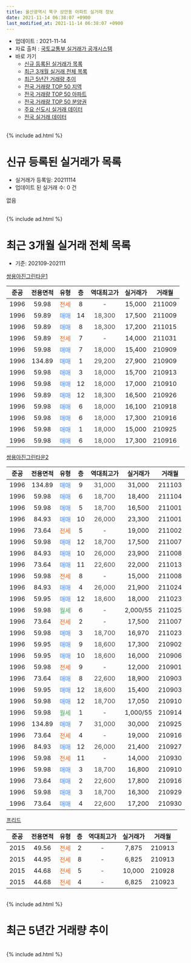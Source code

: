 ```yaml
---
title: 울산광역시 북구 상안동 아파트 실거래 정보
date: 2021-11-14 06:38:07 +0900
last_modified_at: 2021-11-14 06:38:07 +0900
---
```


* 업데이트 : 2021-11-14
* 자료 출처 : [국토교통부 실거래가 공개시스템](http://rt.molit.go.kr)
* 바로 가기
    * [신규 등록된 실거래가 목록](#신규-등록된-실거래가-목록)
    * [최근 3개월 실거래 전체 목록](#최근-3개월-실거래-전체-목록)
    * [최근 5년간 거래량 추이](#최근-5년간-거래량-추이)
    * [전국 거래량 TOP 50 지역](https://inasie.github.io/apt-trade-info/최근-3개월-전국에서-가장-거래가-많이-발생한-지역)
    * [전국 거래량 TOP 50 아파트](https://inasie.github.io/apt-trade-info/최근-3개월-전국에서-가장-거래가-많이-발생한-아파트)
    * [전국 거래량 TOP 50 분양권](https://inasie.github.io/apt-trade-info/최근-3개월-전국에서-가장-거래가-많이-발생한-분양권)
    * [주요 신도시 실거래 데이터](https://inasie.github.io/apt-trade-info/주요-신도시)
    * [전국 실거래 데이터](https://inasie.github.io/apt-trade-info/전국)
<br>
{% include ad.html %}
<br>

# 신규 등록된 실거래가 목록
* 실거래가 등록일: 20211114
* 업데이트 된 실거래 수: 0 건

없음

<br>
{% include ad.html %}
<br>

# 최근 3개월 실거래 전체 목록
* 기준: 202109-202111


[쌍용아진그린타운1](https://search.naver.com/search.naver?query=%EC%9A%B8%EC%82%B0%EA%B4%91%EC%97%AD%EC%8B%9C+%EB%B6%81%EA%B5%AC+%EC%83%81%EC%95%88%EB%8F%99+%EC%8C%8D%EC%9A%A9%EC%95%84%EC%A7%84%EA%B7%B8%EB%A6%B0%ED%83%80%EC%9A%B41)

|준공|전용면적|유형|층|역대최고가|실거래가|거래월|
|:---:|:---:|:---:|:---:|:---:|:---:|:---:|
|1996|59.98|<span style="color:#ff5a00">전세</span>|8|<span style="color:#444444">-</span>|15,000|211009|
|1996|59.89|<span style="color:#4285f3">매매</span>|14|<span style="color:#444444">18,300</span>|17,500|211009|
|1996|59.89|<span style="color:#4285f3">매매</span>|8|<span style="color:#444444">18,300</span>|17,200|211015|
|1996|59.89|<span style="color:#ff5a00">전세</span>|7|<span style="color:#444444">-</span>|14,000|211031|
|1996|59.98|<span style="color:#4285f3">매매</span>|7|<span style="color:#444444">18,000</span>|15,400|210909|
|1996|134.89|<span style="color:#4285f3">매매</span>|1|<span style="color:#444444">29,200</span>|27,900|210909|
|1996|59.98|<span style="color:#4285f3">매매</span>|3|<span style="color:#444444">18,000</span>|15,700|210913|
|1996|59.98|<span style="color:#4285f3">매매</span>|12|<span style="color:#444444">18,000</span>|17,000|210910|
|1996|59.89|<span style="color:#4285f3">매매</span>|12|<span style="color:#444444">18,300</span>|16,500|210926|
|1996|59.98|<span style="color:#4285f3">매매</span>|6|<span style="color:#444444">18,000</span>|16,100|210918|
|1996|59.98|<span style="color:#4285f3">매매</span>|6|<span style="color:#444444">18,000</span>|17,300|210916|
|1996|59.98|<span style="color:#4285f3">매매</span>|1|<span style="color:#444444">18,000</span>|15,000|210925|
|1996|59.98|<span style="color:#4285f3">매매</span>|6|<span style="color:#444444">18,000</span>|17,300|210916|

[쌍용아진그린타운2](https://search.naver.com/search.naver?query=%EC%9A%B8%EC%82%B0%EA%B4%91%EC%97%AD%EC%8B%9C+%EB%B6%81%EA%B5%AC+%EC%83%81%EC%95%88%EB%8F%99+%EC%8C%8D%EC%9A%A9%EC%95%84%EC%A7%84%EA%B7%B8%EB%A6%B0%ED%83%80%EC%9A%B42)

|준공|전용면적|유형|층|역대최고가|실거래가|거래월|
|:---:|:---:|:---:|:---:|:---:|:---:|:---:|
|1996|134.89|<span style="color:#4285f3">매매</span>|9|<span style="color:#444444">31,000</span>|31,000|211103|
|1996|59.98|<span style="color:#4285f3">매매</span>|6|<span style="color:#444444">18,700</span>|18,400|211104|
|1996|59.98|<span style="color:#4285f3">매매</span>|5|<span style="color:#444444">18,700</span>|16,500|211001|
|1996|84.93|<span style="color:#4285f3">매매</span>|10|<span style="color:#444444">26,000</span>|23,300|211001|
|1996|73.64|<span style="color:#ff5a00">전세</span>|5|<span style="color:#444444">-</span>|19,000|211002|
|1996|59.98|<span style="color:#4285f3">매매</span>|12|<span style="color:#444444">18,700</span>|17,500|211007|
|1996|84.93|<span style="color:#4285f3">매매</span>|10|<span style="color:#444444">26,000</span>|23,900|211008|
|1996|73.64|<span style="color:#4285f3">매매</span>|11|<span style="color:#444444">22,600</span>|22,000|211013|
|1996|59.98|<span style="color:#ff5a00">전세</span>|8|<span style="color:#444444">-</span>|15,000|211008|
|1996|84.93|<span style="color:#4285f3">매매</span>|4|<span style="color:#444444">26,000</span>|21,900|211024|
|1996|59.95|<span style="color:#4285f3">매매</span>|12|<span style="color:#444444">18,600</span>|18,000|211023|
|1996|59.98|<span style="color:#34a853">월세</span>|6|<span style="color:#444444">-</span>|2,000/55|211025|
|1996|73.64|<span style="color:#ff5a00">전세</span>|2|<span style="color:#444444">-</span>|17,500|211007|
|1996|59.98|<span style="color:#4285f3">매매</span>|3|<span style="color:#444444">18,700</span>|16,970|211023|
|1996|59.95|<span style="color:#4285f3">매매</span>|9|<span style="color:#444444">18,600</span>|17,300|210902|
|1996|59.95|<span style="color:#4285f3">매매</span>|10|<span style="color:#444444">18,600</span>|16,000|210906|
|1996|59.98|<span style="color:#ff5a00">전세</span>|9|<span style="color:#444444">-</span>|12,000|210901|
|1996|73.64|<span style="color:#4285f3">매매</span>|8|<span style="color:#444444">22,600</span>|18,900|210903|
|1996|59.95|<span style="color:#4285f3">매매</span>|12|<span style="color:#444444">18,600</span>|15,400|210903|
|1996|59.98|<span style="color:#4285f3">매매</span>|12|<span style="color:#444444">18,700</span>|17,050|210910|
|1996|59.98|<span style="color:#34a853">월세</span>|1|<span style="color:#444444">-</span>|1,000/55|210914|
|1996|134.89|<span style="color:#4285f3">매매</span>|7|<span style="color:#444444">31,000</span>|30,000|210925|
|1996|73.64|<span style="color:#ff5a00">전세</span>|4|<span style="color:#444444">-</span>|19,000|210916|
|1996|84.93|<span style="color:#4285f3">매매</span>|12|<span style="color:#444444">26,000</span>|21,400|210927|
|1996|59.98|<span style="color:#ff5a00">전세</span>|11|<span style="color:#444444">-</span>|14,000|210930|
|1996|59.98|<span style="color:#4285f3">매매</span>|3|<span style="color:#444444">18,700</span>|16,800|210910|
|1996|73.64|<span style="color:#4285f3">매매</span>|2|<span style="color:#444444">22,600</span>|17,800|210916|
|1996|59.98|<span style="color:#4285f3">매매</span>|3|<span style="color:#444444">18,700</span>|16,300|210929|
|1996|73.64|<span style="color:#4285f3">매매</span>|4|<span style="color:#444444">22,600</span>|17,200|210930|


<script async src="//pagead2.googlesyndication.com/pagead/js/adsbygoogle.js"></script>
<!-- 기본 -->
<ins class="adsbygoogle"
     style="display:block"
     data-ad-client="ca-pub-2446590836940007"
     data-ad-slot="1659523306"
     data-ad-format="auto"
     data-full-width-responsive="true"></ins>
<script>
(adsbygoogle = window.adsbygoogle || []).push({});
</script>


[프리드](https://search.naver.com/search.naver?query=%EC%9A%B8%EC%82%B0%EA%B4%91%EC%97%AD%EC%8B%9C+%EB%B6%81%EA%B5%AC+%EC%83%81%EC%95%88%EB%8F%99+%ED%94%84%EB%A6%AC%EB%93%9C)

|준공|전용면적|유형|층|역대최고가|실거래가|거래월|
|:---:|:---:|:---:|:---:|:---:|:---:|:---:|
|2015|49.56|<span style="color:#ff5a00">전세</span>|2|<span style="color:#444444">-</span>|7,875|210913|
|2015|44.95|<span style="color:#ff5a00">전세</span>|8|<span style="color:#444444">-</span>|6,825|210913|
|2015|44.68|<span style="color:#ff5a00">전세</span>|5|<span style="color:#444444">-</span>|10,000|210928|
|2015|44.68|<span style="color:#ff5a00">전세</span>|4|<span style="color:#444444">-</span>|6,825|210923|


<br>
{% include ad.html %}
<br>

# 최근 5년간 거래량 추이


<div style="width:100%;">
    <canvas id="deal_progress" height="200"></canvas>
</div>

<script>
new Chart(document.getElementById("deal_progress"), {
    type: 'line',
    data: {
        labels: ['201611','201612','201701','201702','201703','201704','201705','201706','201707','201708','201709','201710','201711','201712','201801','201802','201803','201804','201805','201806','201807','201808','201809','201810','201811','201812','201901','201902','201903','201904','201905','201906','201907','201908','201909','201910','201911','201912','202001','202002','202003','202004','202005','202006','202007','202008','202009','202010','202011','202012','202101','202102','202103','202104','202105','202106','202107','202108','202109','202110','202111'],
        datasets: [{
            label: '매매',
            pointRadius: 1,
            data: [5, 5, 6, 9, 7, 7, 11, 10, 9, 8, 9, 4, 5, 3, 5, 9, 12, 11, 9, 8, 7, 7, 7, 4, 4, 9, 6, 5, 5, 6, 9, 4, 7, 8, 13, 11, 23, 7, 10, 7, 8, 2, 7, 9, 5, 3, 7, 9, 19, 27, 10, 4, 11, 15, 29, 35, 13, 37, 20, 10, 2],
            borderColor: "rgba(255, 201, 14, 1)",
            backgroundColor: "rgba(255, 201, 14, 0.5)",
            fill: false,
            lineTension: 0
        },{
            label: '전월세',
            pointRadius: 1,
            data: [5, 7, 3, 6, 5, 4, 4, 2, 3, 3, 10, 2, 7, 6, 8, 6, 7, 8, 10, 8, 9, 9, 5, 9, 9, 2, 4, 9, 16, 12, 8, 12, 8, 13, 12, 12, 13, 19, 10, 7, 9, 6, 9, 7, 5, 1, 3, 3, 16, 19, 4, 9, 9, 16, 8, 12, 13, 11, 8, 6, 0],
            borderColor: "rgba(0, 141, 185, 1)",
            backgroundColor: "rgba(0, 141, 185, 0.5)",
            fill: false,
            lineTension: 0
        }
        ]
    },
    options: {
        responsive: true,
        title: {
            display: false
        },
        tooltips: {
            mode: 'index',
            intersect: false
        },
        hover: {
            mode: 'nearest',
            intersect: true
        },
        scales: {
            xAxes: [{
                display: true,
                scaleLabel: {
                    display: true,
                    labelString: '년/월'
                }
            }],
            yAxes: [{
                display: true,
                ticks: {
                    suggestedMin: 0,
                },
                scaleLabel: {
                    display: true,
                    labelString: '실거래 수'
                }
            }]
        }
    }
});

</script>


<br>
{% include ad.html %}
<br>

